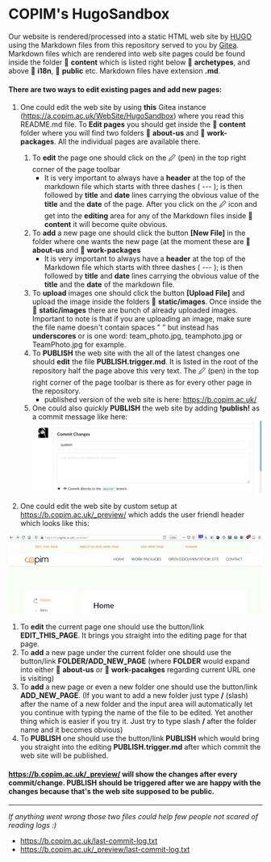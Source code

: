 # COPIM's HugoSandbox

Our website is rendered/processed into a static HTML web site by [HUGO](https://gohugo.io/) using the Markdown files from this repository served to you by [Gitea](https://gitea.io/). Markdown files which are rendered into web site pages could be found inside the folder 📁 **content** which is listed right below 📁 **archetypes**, and above 📁 **i18n**, 📁 **public** etc. Markdown files have extension **.md**. 

#### There are two ways to edit existing pages and add new pages:

1.  One could edit the web site by using **this** Gitea instance (https://a.copim.ac.uk/WebSite/HugoSandbox) where you read this README.md file. To **Edit pages** you should get inside the 📁 **content** folder where you will find two folders 📁 **about-us** and 📁 **work-packages**. All the individual pages are available there.
    1. To **edit** the page one should click on the 🖉 (pen) in the top right corner of the page toolbar
        - It is very important to always have a **header** at the top of the markdown file which starts with three dashes ( --- ); is then followed by **title** and **date** lines carrying the obvious value of the **title** and the **date** of the page. After you click on  the 🖉 icon and get into the **editing** area for any of the Markdown files inside 📁 **content** it will become quite obvious.
    2. To **add** a new page one should click the button **[New File]** in the folder where one wants the new page (at the moment these are 📁 **about-us** and 📁 **work-packages**
        - It is very important to always have a **header** at the top of the Markdown file which starts with three dashes ( --- ); is then followed by **title** and **date** lines carrying the obvious value of the **title** and the **date** of the markdown file.
    3. To **upload** images one should click the button **[Upload File]** and upload the image inside the folders 📁 **static/images**. Once inside the 📁 **static/images** there are bunch of already uploaded images. Important to note is that if you are uploading an image, make sure the file name doesn't contain spaces " " but instead has **underscores** or is one word: team_photo.jpg, teamphoto.jpg or TeamPhoto.jpg for example.
    4. To **PUBLISH** the web site with the all of the latest changes one should **edit** the file **PUBLISH.trigger.md**. It is listed in the root of the repository half the page above this very text. The 🖉 (pen) in the top right corner of the page toolbar is there as for every other page in the repository.
        - published version of the web site is here: https://b.copim.ac.uk/
     5. One could also *quickly* **PUBLISH** the web site by adding **!publish!** as a commit message like here: ![](static/images/commit_publish_small.png)


2. One could edit the web site by custom setup at https://b.copim.ac.uk/_preview/ which adds the user friendl header which looks like this:

![](static/images/preview_header_small.png)
  1. To **edit** the current page one should use the button/link **EDIT_THIS_PAGE**. It brings you straight into the editing page for that page.
  2. To **add** a new page under the current folder one should use the button/link **FOLDER/ADD_NEW_PAGE** (where **FOLDER** would expand into either 📁 **about-us** or 📁 **work-pacakges** regarding current URL one is visiting)
  3. To **add** a new page or even a new folder one should use the button/link **ADD_NEW_PAGE**. (If you want to add a new folder just type **/** (slash) after the name of a new folder and the input area will automatically let you continue with typing the name of the file to be edited. Yet another thing which is easier if you try it. Just try to type slash **/** after the folder name and it becomes obvious)  
  4. To **PUBLISH** one should use the button/link **PUBLISH** which would bring you straight into the editing **PUBLISH.trigger.md** after which commit the web site will be published.

#### https://b.copim.ac.uk/_preview/ will show the changes after every commit/change. PUBLISH should be triggered after we are happy with the changes because that's the web site supposed to be public.

---

*If anything went wrong those two files could help few people not scared of reading logs :)*

- https://b.copim.ac.uk/last-commit-log.txt
- https://b.copim.ac.uk/_preview/last-commit-log.txt
